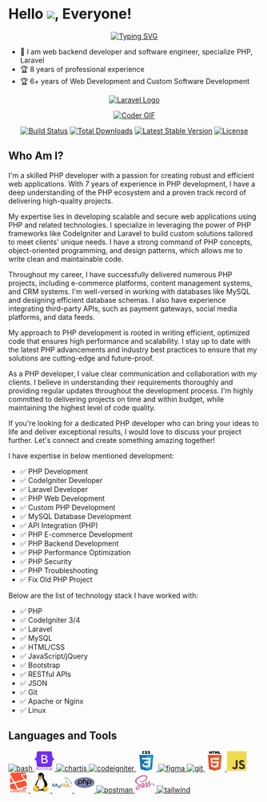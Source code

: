 <h1>Hello <img src="https://github.com/TheDudeThatCode/TheDudeThatCode/blob/master/Assets/Hi.gif" width="38px">, Everyone!</h1>
<div align="center">

[![Typing SVG](https://readme-typing-svg.herokuapp.com?font=Silkscreen&size=30&duration=2500&color=979797&width=435&lines=Software+Engineer;BackEnd+Developer)](https://git.io/typing-svg)
</div>
<div>
  
</div>

- 👀 I am web backend developer and software engineer, specialize PHP, Laravel
- 🏆 8 years of professional experience
- 🏆 6+ years of Web Development and Custom Software Development

<p align="center"><a href="https://laravel.com" target="_blank"><img src="https://raw.githubusercontent.com/laravel/art/master/logo-lockup/5%20SVG/2%20CMYK/1%20Full%20Color/laravel-logolockup-cmyk-red.svg" width="400" alt="Laravel Logo"></a></p>
<p align="center">
<a href="#"><img src="https://media.giphy.com/media/SWoSkN6DxTszqIKEqv/giphy.gif" alt="Coder GIF" width="500" height="400"></a>
</p>
<p align="center">
<a href="https://github.com/laravel/framework/actions"><img src="https://github.com/laravel/framework/workflows/tests/badge.svg" alt="Build Status"></a>
<a href="https://packagist.org/packages/laravel/framework"><img src="https://img.shields.io/packagist/dt/laravel/framework" alt="Total Downloads"></a>
<a href="https://packagist.org/packages/laravel/framework"><img src="https://img.shields.io/packagist/v/laravel/framework" alt="Latest Stable Version"></a>
<a href="https://packagist.org/packages/laravel/framework"><img src="https://img.shields.io/packagist/l/laravel/framework" alt="License"></a>
</p>

## Who Am I?

I'm a skilled PHP developer with a passion for creating robust and efficient web applications. With 7 years of experience in PHP development, I have a deep understanding of the PHP ecosystem and a proven track record of delivering high-quality projects.

My expertise lies in developing scalable and secure web applications using PHP and related technologies. I specialize in leveraging the power of PHP frameworks like CodeIgniter and Laravel to build custom solutions tailored to meet clients' unique needs. I have a strong command of PHP concepts, object-oriented programming, and design patterns, which allows me to write clean and maintainable code.

Throughout my career, I have successfully delivered numerous PHP projects, including e-commerce platforms, content management systems, and CRM systems. I'm well-versed in working with databases like MySQL and designing efficient database schemas. I also have experience integrating third-party APIs, such as payment gateways, social media platforms, and data feeds.

My approach to PHP development is rooted in writing efficient, optimized code that ensures high performance and scalability. I stay up to date with the latest PHP advancements and industry best practices to ensure that my solutions are cutting-edge and future-proof.

As a PHP developer, I value clear communication and collaboration with my clients. I believe in understanding their requirements thoroughly and providing regular updates throughout the development process. I'm highly committed to delivering projects on time and within budget, while maintaining the highest level of code quality.

If you're looking for a dedicated PHP developer who can bring your ideas to life and deliver exceptional results, I would love to discuss your project further. Let's connect and create something amazing together!

I have expertise in below mentioned development:

- ✅ PHP Development
- ✅ CodeIgniter Developer
- ✅ Laravel Developer
- ✅ PHP Web Development
- ✅ Custom PHP Development
- ✅ MySQL Database Development
- ✅ API Integration (PHP)
- ✅ PHP E-commerce Development
- ✅ PHP Backend Development
- ✅ PHP Performance Optimization
- ✅ PHP Security
- ✅ PHP Troubleshooting
- ✅ Fix Old PHP Project

Below are the list of technology stack I have worked with:

- ✅ PHP
- ✅ CodeIgniter 3/4
- ✅ Laravel
- ✅ MySQL
- ✅ HTML/CSS
- ✅ JavaScript/jQuery
- ✅ Bootstrap
- ✅ RESTful APIs
- ✅ JSON
- ✅ Git
- ✅ Apache or Nginx
- ✅ Linux

## Languages and Tools

<p align="left"> <a href="https://www.gnu.org/software/bash/" target="_blank"> <img src="https://www.vectorlogo.zone/logos/gnu_bash/gnu_bash-icon.svg" alt="bash" width="40" height="40"/> </a> <a href="https://getbootstrap.com" target="_blank"> <img src="https://raw.githubusercontent.com/devicons/devicon/master/icons/bootstrap/bootstrap-plain-wordmark.svg" alt="bootstrap" width="40" height="40"/> </a> <a href="https://www.chartjs.org" target="_blank"> <img src="https://www.chartjs.org/media/logo-title.svg" alt="chartjs" width="40" height="40"/> </a> <a href="https://codeigniter.com" target="_blank"> <img src="https://cdn.worldvectorlogo.com/logos/codeigniter.svg" alt="codeigniter" width="40" height="40"/> </a> <a href="https://www.w3schools.com/css/" target="_blank"> <img src="https://raw.githubusercontent.com/devicons/devicon/master/icons/css3/css3-original-wordmark.svg" alt="css3" width="40" height="40"/> </a> <a href="https://www.figma.com/" target="_blank"> <img src="https://www.vectorlogo.zone/logos/figma/figma-icon.svg" alt="figma" width="40" height="40"/> </a> <a href="https://git-scm.com/" target="_blank"> <img src="https://www.vectorlogo.zone/logos/git-scm/git-scm-icon.svg" alt="git" width="40" height="40"/> </a>  <a href="https://www.w3.org/html/" target="_blank"> <img src="https://raw.githubusercontent.com/devicons/devicon/master/icons/html5/html5-original-wordmark.svg" alt="html5" width="40" height="40"/> </a> <a href="https://developer.mozilla.org/en-US/docs/Web/JavaScript" target="_blank"> <img src="https://raw.githubusercontent.com/devicons/devicon/master/icons/javascript/javascript-original.svg" alt="javascript" width="40" height="40"/> </a> <a href="https://laravel.com/" target="_blank"> <img src="https://raw.githubusercontent.com/devicons/devicon/master/icons/laravel/laravel-plain-wordmark.svg" alt="laravel" width="40" height="40"/> </a> <a href="https://www.linux.org/" target="_blank"> <img src="https://raw.githubusercontent.com/devicons/devicon/master/icons/linux/linux-original.svg" alt="linux" width="40" height="40"/> </a> <a href="https://www.mysql.com/" target="_blank"> <img src="https://raw.githubusercontent.com/devicons/devicon/master/icons/mysql/mysql-original-wordmark.svg" alt="mysql" width="40" height="40"/> </a> <a href="https://www.php.net" target="_blank"> <img src="https://raw.githubusercontent.com/devicons/devicon/master/icons/php/php-original.svg" alt="php" width="40" height="40"/> </a> <a href="https://postman.com" target="_blank"> <img src="https://www.vectorlogo.zone/logos/getpostman/getpostman-icon.svg" alt="postman" width="40" height="40"/> </a>  <a href="https://sass-lang.com" target="_blank"> <img src="https://raw.githubusercontent.com/devicons/devicon/master/icons/sass/sass-original.svg" alt="sass" width="40" height="40"/> </a> <a href="https://tailwindcss.com/" target="_blank"> <img src="https://www.vectorlogo.zone/logos/tailwindcss/tailwindcss-icon.svg" alt="tailwind" width="40" height="40"/> </a> </p>
